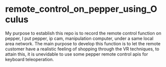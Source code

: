 # remote_control_on_pepper_using_Oculus
  My purpose to establish this repo is to record the remote control function on pepper, I put pepper, ip cam, manipulation computer, under a same local area network. 
  The main purpose to develop this function is to let the remote customer have a realistic feeling of shopping through the VR techniques, to attain this, it is unevidable to use some pepper remote control apis for keyboard teleoperation.  
